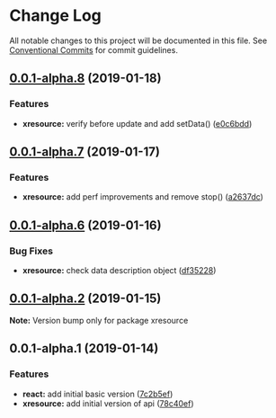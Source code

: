 # Change Log

All notable changes to this project will be documented in this file.
See [Conventional Commits](https://conventionalcommits.org) for commit guidelines.

## [0.0.1-alpha.8](https://github.com/pedronauck/xresource/compare/v0.0.1-alpha.7...v0.0.1-alpha.8) (2019-01-18)


### Features

* **xresource:** verify before update and add setData() ([e0c6bdd](https://github.com/pedronauck/xresource/commit/e0c6bdd))





## [0.0.1-alpha.7](https://github.com/pedronauck/xresource/compare/v0.0.1-alpha.6...v0.0.1-alpha.7) (2019-01-17)


### Features

* **xresource:** add perf improvements and remove stop() ([a2637dc](https://github.com/pedronauck/xresource/commit/a2637dc))





## [0.0.1-alpha.6](https://github.com/pedronauck/xresource/compare/v0.0.1-alpha.2...v0.0.1-alpha.6) (2019-01-16)


### Bug Fixes

* **xresource:** check data description object ([df35228](https://github.com/pedronauck/xresource/commit/df35228))





## [0.0.1-alpha.2](https://github.com/pedronauck/xresource/compare/v0.0.1-alpha.1...v0.0.1-alpha.2) (2019-01-15)

**Note:** Version bump only for package xresource





## 0.0.1-alpha.1 (2019-01-14)


### Features

* **react:** add initial basic version ([7c2b5ef](https://github.com/pedronauck/xresource/commit/7c2b5ef))
* **xresource:** add initial version of api ([78c40ef](https://github.com/pedronauck/xresource/commit/78c40ef))
